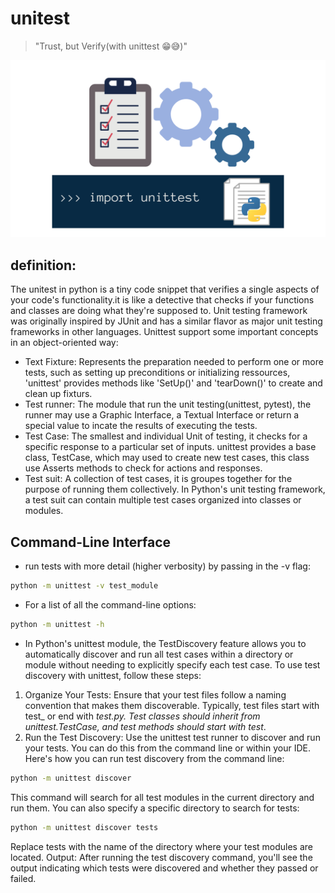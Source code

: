 # unitest 
> "Trust, but Verify(with unittest 😁😅)"

![unittest](unittesting.png)



## definition:
The unitest in python is a tiny code snippet that verifies a single aspects of your code's functionality.it is like a detective that checks if your functions and classes are doing what they're supposed to.
Unit testing framework was originally inspired by JUnit and has a similar flavor as major unit testing frameworks in other languages.
Unittest support some important concepts in an object-oriented way:
- Text Fixture: 
Represents the preparation needed to perform one or more tests, such as setting up preconditions or initializing ressources, 'unittest' provides methods like 'SetUp()' and 'tearDown()' to create and clean up fixturs.
- Test runner:
The module that run the unit testing(unittest, pytest), the runner may use a Graphic Interface, a Textual Interface or return a special value to incate the results of executing the tests.
- Test Case:
The smallest and individual Unit of testing, it checks for a specific response to a particular set of inputs. unittest provides a base class, TestCase, which may used to create new test cases, this class use Asserts methods to check for actions and responses.
- Test suit:
A collection of test cases, it is groupes together for the purpose of running them collectively. In Python's unit testing framework, a test suit can contain multiple test cases organized into classes or modules.


## Command-Line Interface
- run tests with more detail (higher verbosity) by passing in the -v flag:
```bash 
python -m unittest -v test_module
```
- For a list of all the command-line options:
```bash
python -m unittest -h
```
- In Python's unittest module, the TestDiscovery feature allows you to automatically discover and run all test cases within a directory or module without needing to explicitly specify each test case.
To use test discovery with unittest, follow these steps:
1. Organize Your Tests: Ensure that your test files follow a naming convention that makes them discoverable. Typically, test files start with test_ or end with _test.py. Test classes should inherit from unittest.TestCase, and test methods should start with test_.
2. Run the Test Discovery: Use the unittest test runner to discover and run your tests. You can do this from the command line or within your IDE.
Here's how you can run test discovery from the command line:
```bash
python -m unittest discover
```
This command will search for all test modules in the current directory and run them.
You can also specify a specific directory to search for tests:
```bash
python -m unittest discover tests
```
Replace tests with the name of the directory where your test modules are located.
Output: After running the test discovery command, you'll see the output indicating which tests were discovered and whether they passed or failed.